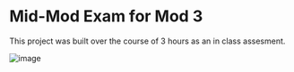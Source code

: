 # Mid-Mod Exam for Mod 3

This project was built over the course of 3 hours as an in class assesment.

![image](https://user-images.githubusercontent.com/47184994/63964421-4712f880-ca54-11e9-8c3d-df2737d268dd.png)
